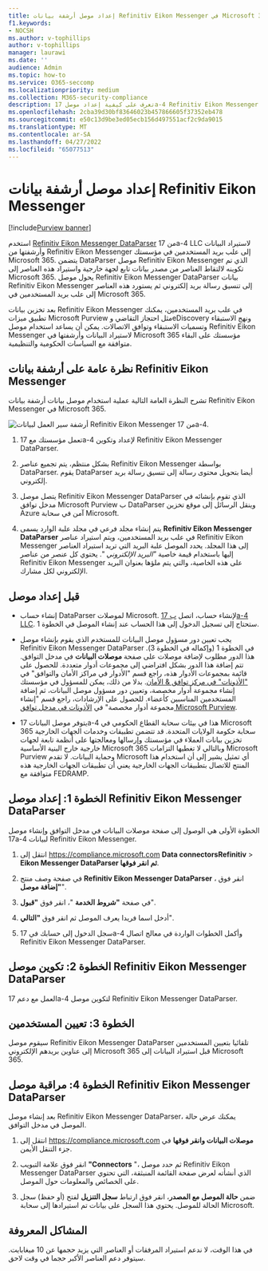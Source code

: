 ```yaml
---
title: إعداد موصل أرشفة بيانات Refinitiv Eikon Messenger في Microsoft 365
f1.keywords:
- NOCSH
ms.author: v-tophillips
author: v-tophillips
manager: laurawi
ms.date: ''
audience: Admin
ms.topic: how-to
ms.service: O365-seccomp
ms.localizationpriority: medium
ms.collection: M365-security-compliance
description: تعرف على كيفية إعداد موصل 17a-4 Refinitiv Eikon Messenger DataParser واستخدامه لاستيراد هذه البيانات وأرشفتها في Microsoft 365.
ms.openlocfilehash: 2cba39d30bf83646023b457866605f37352eb478
ms.sourcegitcommit: e50c13d9be3ed05ecb156d497551acf2c9da9015
ms.translationtype: MT
ms.contentlocale: ar-SA
ms.lasthandoff: 04/27/2022
ms.locfileid: "65077513"
---
```

# <a name="set-up-a-connector-to-archive-refinitiv-eikon-messenger-data"></a>إعداد موصل أرشفة بيانات Refinitiv Eikon Messenger

[!include[Purview banner](../includes/purview-rebrand-banner.md)]

استخدم [Refinitiv Eikon Messenger DataParser](https://www.17a-4.com/refinitiv-messenger-dataparser/) من 17a-4 LLC لاستيراد البيانات وأرشفتها من Refinitiv Eikon Messenger إلى علب بريد المستخدمين في مؤسستك Microsoft 365. يتضمن DataParser موصل Refinitiv Eikon Messenger الذي تم تكوينه لالتقاط العناصر من مصدر بيانات تابع لجهة خارجية واستيراد هذه العناصر إلى Microsoft 365. يحول موصل Refinitiv Eikon Messenger DataParser بيانات Refinitiv Eikon Messenger إلى تنسيق رسالة بريد إلكتروني ثم يستورد هذه العناصر إلى علب بريد المستخدمين في Microsoft 365.

بعد تخزين بيانات Refinitiv Eikon Messenger في علب بريد المستخدمين، يمكنك تطبيق ميزات Microsoft Purview مثل احتجاز التقاضي وeDiscovery ونهج الاستبقاء وتسميات الاستبقاء وتوافق الاتصالات. يمكن أن يساعد استخدام موصل Refinitiv Eikon Messenger لاستيراد البيانات وأرشفتها في Microsoft 365 مؤسستك على البقاء متوافقة مع السياسات الحكومية والتنظيمية.

## <a name="overview-of-archiving-refinitiv-eikon-messenger-data"></a>نظرة عامة على أرشفة بيانات Refinitiv Eikon Messenger

تشرح النظرة العامة التالية عملية استخدام موصل بيانات أرشفة بيانات Refinitiv Eikon Messenger في Microsoft 365.

![أرشفة سير العمل لبيانات Refinitiv Eikon Messenger من 17a-4.](../media/RefinitivMessengerDataParserConnectorWorkflow.png)

1. تعمل مؤسستك مع 17a-4 لإعداد وتكوين Refinitiv Eikon Messenger DataParser.

2. بشكل منتظم، يتم تجميع عناصر Refinitiv Eikon Messenger بواسطة DataParser. يقوم DataParser أيضا بتحويل محتوى رسالة إلى تنسيق رسالة بريد إلكتروني.

3. يتصل موصل Refinitiv Eikon Messenger DataParser الذي تقوم بإنشائه في مدخل توافق Microsoft Purview ب DataParser وينقل الرسائل إلى موقع تخزين Azure آمن في سحابة Microsoft.

4. يتم إنشاء مجلد فرعي في مجلد علبة الوارد يسمى **Refinitiv Eikon Messenger DataParser** في علب بريد المستخدمين، ويتم استيراد عناصر Refinitiv Eikon Messenger إلى هذا المجلد. يحدد الموصل علبة البريد التي تريد استيراد العناصر إليها باستخدام قيمة خاصية *"البريد الإلكتروني* ". يحتوي كل عنصر من عناصر Refinitiv Eikon Messenger على هذه الخاصية، والتي يتم ملؤها بعنوان البريد الإلكتروني لكل مشارك.

## <a name="before-you-set-up-a-connector"></a>قبل إعداد موصل

- إنشاء حساب DataParser لموصلات Microsoft. لإنشاء حساب، اتصل [ب 17a-4 LLC](https://www.17a-4.com/contact/). ستحتاج إلى تسجيل الدخول إلى هذا الحساب عند إنشاء الموصل في الخطوة 1.

- يجب تعيين دور مسؤول موصل البيانات للمستخدم الذي يقوم بإنشاء موصل Refinitiv Eikon Messenger DataParser في الخطوة 1 (وإكماله في الخطوة 3). هذا الدور مطلوب لإضافة موصلات على صفحة **موصلات البيانات** في مدخل التوافق. تتم إضافة هذا الدور بشكل افتراضي إلى مجموعات أدوار متعددة. للحصول على قائمة بمجموعات الأدوار هذه، راجع قسم "الأدوار في مراكز الأمان والتوافق" في ["الأذونات" في مركز توافق & الأمان](../security/office-365-security/permissions-in-the-security-and-compliance-center.md#roles-in-the-security--compliance-center). بدلا من ذلك، يمكن للمسؤول في مؤسستك إنشاء مجموعة أدوار مخصصة، وتعيين دور مسؤول موصل البيانات، ثم إضافة المستخدمين المناسبين كأعضاء. للحصول على الإرشادات، راجع قسم "إنشاء مجموعة أدوار مخصصة" في [الأذونات في مدخل توافق Microsoft Purview](microsoft-365-compliance-center-permissions.md#create-a-custom-role-group).

- يتوفر موصل البيانات 17a-4 هذا في بيئات سحابة القطاع الحكومي في Microsoft 365 سحابة حكومة الولايات المتحدة. قد تتضمن تطبيقات وخدمات الجهات الخارجية تخزين بيانات العملاء في مؤسستك وإرسالها ومعالجتها على أنظمة تابعة لجهات خارجية خارج البنية الأساسية Microsoft 365 وبالتالي لا تغطيها التزامات Microsoft Purview وحماية البيانات. لا تقدم Microsoft أي تمثيل يشير إلى أن استخدام هذا المنتج للاتصال بتطبيقات الجهات الخارجية يعني أن تطبيقات الجهات الخارجية هذه متوافقة مع FEDRAMP.

## <a name="step-1-set-up-a-refinitiv-eikon-messenger-dataparser-connector"></a>الخطوة 1: إعداد موصل Refinitiv Eikon Messenger DataParser

الخطوة الأولى هي الوصول إلى صفحة موصلات البيانات في مدخل التوافق وإنشاء موصل 17a-4 لبيانات Refinitiv Eikon Messenger.

1. انتقل إلى <https://compliance.microsoft.com> **Data connectorsRefinitiv** >  **Eikon Messenger DataParser ثم انقر فوقها**.

2. في صفحة وصف منتج **Refinitiv Eikon Messenger DataParser** ، انقر فوق **"إضافة موصل**".

3. في صفحة **"شروط الخدمة** "، انقر فوق **"قبول**".

4. أدخل اسما فريدا يعرف الموصل ثم انقر فوق **"التالي**".

5. سجل الدخول إلى حسابك في 17a-4 وأكمل الخطوات الواردة في معالج اتصال Refinitiv Eikon Messenger DataParser.

## <a name="step-2-configure-the-refinitiv-eikon-messenger-dataparser-connector"></a>الخطوة 2: تكوين موصل Refinitiv Eikon Messenger DataParser

العمل مع دعم 17a-4 لتكوين موصل Refinitiv Eikon Messenger DataParser.

## <a name="step-3-map-users"></a>الخطوة 3: تعيين المستخدمين

سيقوم موصل Refinitiv Eikon Messenger DataParser تلقائيا بتعيين المستخدمين إلى عناوين بريدهم الإلكتروني Microsoft 365 قبل استيراد البيانات إلى Microsoft 365.

## <a name="step-4-monitor-the-refinitiv-eikon-messenger-dataparser-connector"></a>الخطوة 4: مراقبة موصل Refinitiv Eikon Messenger DataParser

بعد إنشاء موصل Refinitiv Eikon Messenger DataParser، يمكنك عرض حالة الموصل في مدخل التوافق.

1. انتقل إلى <https://compliance.microsoft.com> **موصلات البيانات وانقر فوقها** في جزء التنقل الأيمن.

2. انقر فوق علامة التبويب **"Connectors** "، ثم حدد موصل Refinitiv Eikon Messenger DataParser الذي أنشأته لعرض صفحة القائمة المنبثقة، التي تحتوي على الخصائص والمعلومات حول الموصل.

3. ضمن **حالة الموصل مع المصدر**، انقر فوق ارتباط **سجل التنزيل** لفتح (أو حفظ) سجل الحالة للموصل. يحتوي هذا السجل على بيانات تم استيرادها إلى سحابة Microsoft.

## <a name="known-issues"></a>المشاكل المعروفة

في هذا الوقت، لا ندعم استيراد المرفقات أو العناصر التي يزيد حجمها عن 10 ميغابايت. سيتوفر دعم العناصر الأكبر حجما في وقت لاحق.

